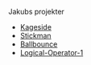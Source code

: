 Jakubs projekter
- [Kageside](kageside/)
- [Stickman](stickman/)
- [Ballbounce](bounce/)
- [Logical-Operator-1](logicalOperator/)